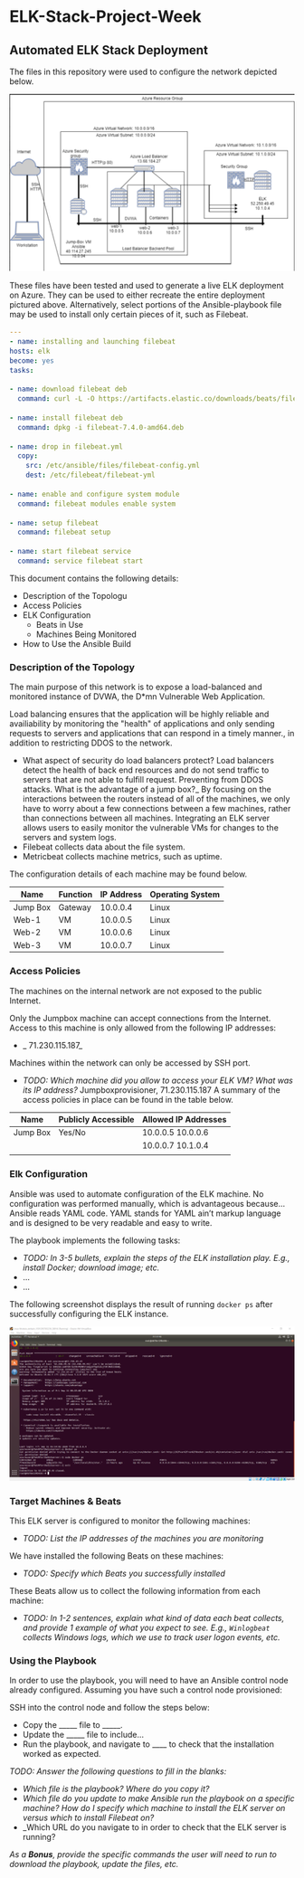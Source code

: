 # ELK-Stack-Project-Week
## Automated ELK Stack Deployment

The files in this repository were used to configure the network depicted below.

![](images/finished-elk-diagrams.png)

These files have been tested and used to generate a live ELK deployment on Azure. They can be used to either recreate the entire deployment pictured above. Alternatively, select portions of the Ansible-playbook file may be used to install only certain pieces of it, such as Filebeat.

  ```yaml
  ---
- name: installing and launching filebeat
  hosts: elk
  become: yes
  tasks:

  - name: download filebeat deb
    command: curl -L -O https://artifacts.elastic.co/downloads/beats/filebeat/f$

  - name: install filebeat deb
    command: dpkg -i filebeat-7.4.0-amd64.deb

  - name: drop in filebeat.yml
    copy:
      src: /etc/ansible/files/filebeat-config.yml
      dest: /etc/filebeat/filebeat-yml

  - name: enable and configure system module
    command: filebeat modules enable system

  - name: setup filebeat
    command: filebeat setup

  - name: start filebeat service
    command: service filebeat start
```
  
This document contains the following details:
- Description of the Topologu
- Access Policies
- ELK Configuration
  - Beats in Use
  - Machines Being Monitored
- How to Use the Ansible Build


### Description of the Topology

The main purpose of this network is to expose a load-balanced and monitored instance of DVWA, the D*mn Vulnerable Web Application.

Load balancing ensures that the application will be highly reliable and availiability by monitoring the "health" of applications and only sending requests to servers and applications that can respond in a timely manner., in addition to restricting DDOS to the network.
-  What aspect of security do load balancers protect? 
Load balancers detect the health of back end resources and do not send traffic to servers that are not able to fulfill request. Preventing from DDOS attacks.
What is the advantage of a jump box?_
By focusing on the interactions between the routers instead of all of the machines, we only have to worry about a few connections between a few machines, rather than connections between all machines.
Integrating an ELK server allows users to easily monitor the vulnerable VMs for changes to the servers and system logs.
- Filebeat collects data about the file system.
- Metricbeat collects machine metrics, such as uptime.

The configuration details of each machine may be found below.

| Name     | Function | IP Address | Operating System |
|----------|----------|------------|------------------|
| Jump Box | Gateway  | 10.0.0.4   | Linux            |
| Web-1    | VM       | 10.0.0.5   | Linux            |
| Web-2    | VM       | 10.0.0.6   | Linux            |
| Web-3    | VM       | 10.0.0.7   | Linux            |

### Access Policies

The machines on the internal network are not exposed to the public Internet. 

Only the Jumpbox machine can accept connections from the Internet. Access to this machine is only allowed from the following IP addresses:
- _ 71.230.115.187_

Machines within the network can only be accessed by SSH port.
- _TODO: Which machine did you allow to access your ELK VM? What was its IP address?_
Jumpboxprovisioner, 71.230.115.187
A summary of the access policies in place can be found in the table below.

| Name     | Publicly Accessible | Allowed IP Addresses |
|----------|---------------------|----------------------|
| Jump Box | Yes/No              | 10.0.0.5 10.0.0.6    |
|          |                     | 10.0.0.7 10.1.0.4    |
|          |                     |                      |

### Elk Configuration

Ansible was used to automate configuration of the ELK machine. No configuration was performed manually, which is advantageous because...
Ansible reads YAML code. YAML stands for YAML ain’t markup language and is designed to be very readable and easy to write.

The playbook implements the following tasks:
- _TODO: In 3-5 bullets, explain the steps of the ELK installation play. E.g., install Docker; download image; etc._
- ...
- ...

The following screenshot displays the result of running `docker ps` after successfully configuring the ELK instance.

![](images/docker_ps.png)

### Target Machines & Beats
This ELK server is configured to monitor the following machines:
- _TODO: List the IP addresses of the machines you are monitoring_

We have installed the following Beats on these machines:
- _TODO: Specify which Beats you successfully installed_

These Beats allow us to collect the following information from each machine:
- _TODO: In 1-2 sentences, explain what kind of data each beat collects, and provide 1 example of what you expect to see. E.g., `Winlogbeat` collects Windows logs, which we use to track user logon events, etc._

### Using the Playbook
In order to use the playbook, you will need to have an Ansible control node already configured. Assuming you have such a control node provisioned: 

SSH into the control node and follow the steps below:
- Copy the _____ file to _____.
- Update the _____ file to include...
- Run the playbook, and navigate to ____ to check that the installation worked as expected.

_TODO: Answer the following questions to fill in the blanks:_
- _Which file is the playbook? Where do you copy it?_
- _Which file do you update to make Ansible run the playbook on a specific machine? How do I specify which machine to install the ELK server on versus which to install Filebeat on?_
- _Which URL do you navigate to in order to check that the ELK server is running?

_As a **Bonus**, provide the specific commands the user will need to run to download the playbook, update the files, etc._

